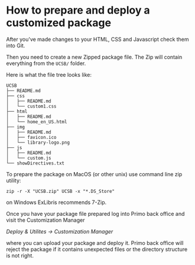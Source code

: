 # How to prepare and deploy a customized package

After you've made changes to your HTML, CSS and Javascript check them into Git.

Then you need to create a new Zipped package file.  The Zip will contain everything from the `UCSB/` folder.

Here is what the file tree looks like:

```
UCSB
├── README.md
├── css
│   ├── README.md
│   └── custom1.css
├── html
│   ├── README.md
│   └── home_en_US.html
├── img
│   ├── README.md
│   ├── favicon.ico
│   └── library-logo.png
├── js
│   ├── README.md
│   └── custom.js
└── showDirectives.txt
```

To prepare the package on MacOS (or other unix) use command line zip utility:

```
zip -r -X "UCSB.zip" UCSB -x "*.DS_Store"
```

on Windows ExLibris recommends 7-Zip.

Once you have your package file prepared log into Primo back office and visit the Customization Manager 

_Deploy & Utilites -> Customization Manager_

where you can upload your package and deploy it.  Primo back office will reject the package if it contains unexpected files or the directory structure is not right.

